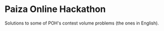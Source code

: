 Paiza Online Hackathon
===

Solutions to some of POH's contest volume problems (the ones in English).
